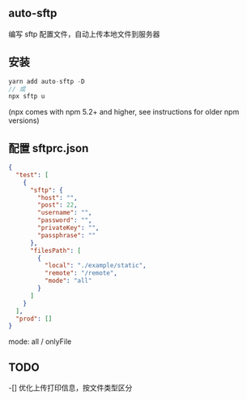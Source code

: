 ## auto-sftp
编写 sftp 配置文件，自动上传本地文件到服务器

## 安装

```js
yarn add auto-sftp -D
// 或
npx sftp u
```

(npx comes with npm 5.2+ and higher, see instructions for older npm versions)

## 配置 sftprc.json


```json
{
  "test": [
    {
      "sftp": {
        "host": "",
        "post": 22,
        "username": "",
        "password": "",
        "privateKey": "",
        "passphrase": ""
      },
      "filesPath": [
        {
          "local": "./example/static",
          "remote": "/remote",
          "mode": "all"
        }
      ]
    }
  ],
  "prod": []
}

```

mode: all / onlyFile

## TODO

-[] 优化上传打印信息，按文件类型区分